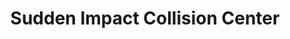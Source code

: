 ---
title: "Sudden Impact Collision Center"
url: /glen-burnie/sudden-impact-collision-center-crain-highway-north/
shop: Autowerkstatt
---